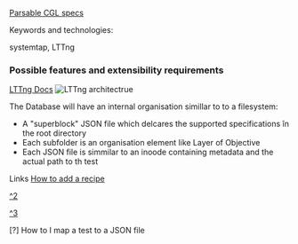 [Parsable CGL specs](https://wiki.linuxfoundation.org/en/Carrier_Grade_Linux/CGL_Requirements)

Keywords and technologies:

systemtap, LTTng

### Possible features and extensibility requirements

[LTTng Docs](http://lttng.org/docs/v2.9/#doc-what-is-tracing)
![LTTng architectrue](https://static.lwn.net/images/2012/lttng-overview.png)

The Database will have an internal organisation simillar to to a filesystem:
+ A "superblock" JSON file which delcares the supported specifications în the root directory
+ Each subfolder is an organisation element like Layer of Objective
+ Each JSON file is simmilar to an inoode containing metadata and the actual path to th test


Links
[How to add a recipe](https://wiki.yoctoproject.org/wiki/How_do_I#Q:_How_do_I_put_my_recipe_into_Yocto.3F)

[^2](http://stevephillips.me/blog/adding-custom-software-to-bitbake-oe-core)

[^3](https://lists.yoctoproject.org/pipermail/yocto/2015-September/026696.html)

[?] How to I map a test to a JSON file

